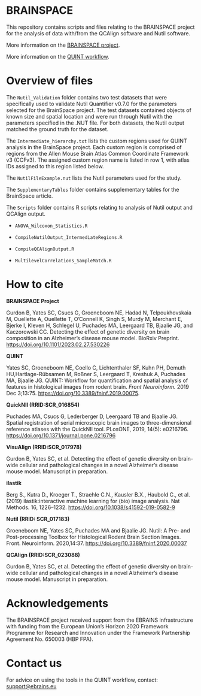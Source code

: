 # BRAINSPACE

This repository contains scripts and files relating to the BRAINSPACE project for the analysis of data with/from the QCAlign software and Nutil software.

More information on the [BRAINSPACE project](https://www.humanbrainproject.eu/en/collaborate-hbp/partnering-projects/brainspace/). 

More information on the [QUINT workflow](https://quint-workflow.readthedocs.io/en/latest/).

# Overview of files

The `Nutil_Validation` folder contains two test datasets that were specifically used to validate Nutil Quantifier v0.7.0 for the parameters selected for the BrainSpace project. The test datasets contained objects of known size and spatial location and were run through Nutil with the parameters specified in the .NUT file. For both datasets, the Nutil output matched the ground truth for the dataset. 

The `Intermediate_hierarchy.txt` lists the custom regions used for QUINT analysis in the BrainSpace project. Each custom region is comprised of regions from the Allen Mouse Brain Atlas Common Coordinate Framework v3 (CCFv3). The assigned custom region name is listed in row 1, with atlas IDs assigned to this region listed below. 

The `NutilFileExample.nut` lists the Nutil parameters used for the study. 

The `SupplementaryTables` folder contains supplementary tables for the BrainSpace article. 

The `Scripts` folder contains R scripts relating to analysis of Nutil output and QCAlign output. 

* `ANOVA_Wilcoxon_Statistics.R` 

* `CompileNutilOutput_IntermediateRegions.R` 

* `CompileQCAlignOutput.R` 

* `MultilevelCorrelations_SampleMatch.R`



 

# How to cite


**BRAINSPACE Project** 

Gurdon B, Yates SC, Csucs G, Groeneboom NE, Hadad N, Telpoukhovskaia M, Ouellette A, Ouellette T, O’Connell K, Singh S, Murdy M, Merchant E, Bjerke I, Kleven H, Schlegel U, Puchades MA, Leergaard TB, Bjaalie JG, and Kaczorowski CC. Detecting the effect of genetic diversity on brain composition in an Alzheimer’s disease mouse model. BioRxiv Preprint. https://doi.org/10.1101/2023.02.27.530226 

**QUINT**

Yates SC, Groeneboom NE, Coello C, Lichtenthaler SF, Kuhn PH, Demuth HU,Hartlage-Rübsamen M, Roßner S, Leergaard T, Kreshuk A, Puchades MA, Bjaalie JG. QUINT: Workflow for quantification and spatial analysis of features in histological images from rodent brain. *Front Neuroinform.* 2019 Dec 3;13:75. https://doi.org/10.3389/fninf.2019.00075.

**QuickNII (RRID:SCR_016854)**
   
Puchades MA, Csucs G, Lederberger D, Leergaard TB and Bjaalie JG. Spatial registration of serial microscopic brain images to three-dimensional reference atlases with the QuickNII tool. PLosONE, 2019, 14(5): e0216796. https://doi.org/10.1371/journal.pone.0216796

**VisuAlign (RRID:SCR_017978)**

Gurdon B, Yates SC, et al. Detecting the effect of genetic diversity on brain-wide cellular and pathological changes in a novel Alzheimer’s disease mouse model. Manuscript in preparation.

**ilastik**

Berg S., Kutra D., Kroeger T., Straehle C.N., Kausler B.X., Haubold C., et al. (2019) ilastik:interactive machine learning for (bio) image analysis. Nat Methods. 16, 1226–1232. https://doi.org/10.1038/s41592-019-0582-9

**Nutil (RRID: SCR_017183)**
   
Groeneboom NE, Yates SC, Puchades MA and Bjaalie JG. Nutil: A Pre- and Post-processing Toolbox for Histological Rodent Brain Section Images. Front. Neuroinform. 2020,14:37. https://doi.org/10.3389/fninf.2020.00037

**QCAlign (RRID:SCR_023088)**

Gurdon B, Yates SC, et al. Detecting the effect of genetic diversity on brain-wide cellular and pathological changes in a novel Alzheimer’s disease mouse model. Manuscript in preparation. 

# Acknowledgements

The BRAINSPACE project received support from the EBRAINS infrastructure with funding from the European Union’s Horizon 2020 Framework Programme for Research and Innovation under the Framework Partnership Agreement No. 650003 (HBP FPA).

# Contact us

For advice on using the tools in the QUINT workflow, contact: support@ebrains.eu



